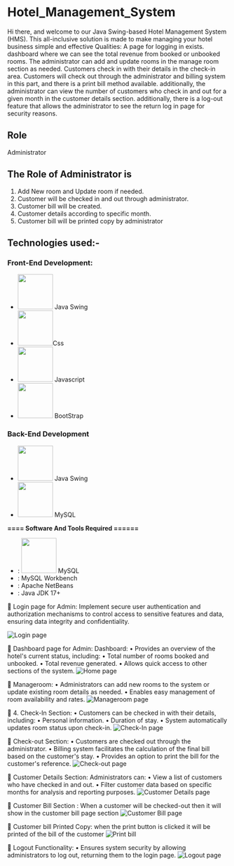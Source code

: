 
# Hotel_Management_System
Hi there, and welcome to our Java Swing-based Hotel Management System (HMS). This all-inclusive solution is made to make managing your hotel business simple and effective Qualities:
A page for logging in exists. dashboard where we can see the total revenue from booked or unbooked rooms. The administrator can add and update rooms in the manage room section as needed. Customers check in with their details in the check-in area. Customers will check out through the administrator and billing system in this part, and there is a print bill method available. additionally, the administrator can view the number of customers who check in and out for a given month in the customer details section. additionally, there is a log-out feature that allows the administrator to see the return log in page for security reasons.

## Role
Administrator
## The Role of Administrator is
1. Add New room and Update room if needed.
2. Customer will be checked in and out through administrator.
3. Customer bill will be created.
4. Customer details according to specific month.
5. Customer bill will be printed copy by administrator
## Technologies used:-
### Front-End Development:
-  [<img src="Screenshot/Swing.png" width="80" height="80">](https://docs.oracle.com/javase/tutorial/uiswing/) Java Swing
-  [<img src="https://github.com/fatemazohor/fatemazohor/blob/main/svg/css3.svg" width="80" height="80">](https://github.com/fatemazohor)Css
-  [<img src="https://github.com/fatemazohor/fatemazohor/blob/main/svg/javascript.svg" width="80" height="80">](https://github.com/fatemazohor) Javascript
- [<img src="https://github.com/fatemazohor/fatemazohor/blob/main/svg/bootstrap-logo-shadow.png" width="80" height="80">](https://github.com/fatemazohor) BootStrap
### Back-End Development
-  [<img src="Screenshot/Swing.png" width="80" height="80">](https://github.com/fatemazohor) Java Swing
-  [<img src="Screenshot/mysql.png" width="80" height="80">](https://github.com/fatemazohor) MySQL

**==== Software And Tools Required ======**
- :  [<img src="Screenshot/mysql.png" width="80" height="80">](https://github.com/fatemazohor) MySQL
- :  MySQL Workbench
- :  Apache NetBeans
- : Java JDK 17+
  
:pushpin: Login page for Admin:
Implement secure user authentication and authorization mechanisms to control access to sensitive features and data, ensuring data integrity and confidentiality.

![ Login page](https://github.com/ShohabSikder/JavaSwingProject/blob/main/Screenshot/Screenshot%202024-03-15%20121615.png)

:pushpin: Dashboard page for Admin:
Dashboard:
•	Provides an overview of the hotel's current status, including:
•	Total number of rooms booked and unbooked.
•	Total revenue generated.
•	Allows quick access to other sections of the system.
![ Home page](https://github.com/ShohabSikder/JavaSwingProject/blob/main/Screenshot/Screenshot%202024-03-15%20121754.png)

:pushpin: Manageroom:
•	Administrators can add new rooms to the system or update existing room details as needed.
•	Enables easy management of room availability and rates.
![ Manageroom page](https://github.com/ShohabSikder/JavaSwingProject/blob/main/Screenshot/Screenshot%202024-03-15%20121832.png)

:pushpin: 4.	Check-In Section:
•	Customers can be checked in with their details, including:
•	Personal information.
•	Duration of stay.
•	System automatically updates room status upon check-in.
![ Check-In page](https://github.com/ShohabSikder/JavaSwingProject/blob/main/Screenshot/Screenshot%202024-03-15%20121901.png)

:pushpin: Check-out Section:
•	Customers are checked out through the administrator.
•	Billing system facilitates the calculation of the final bill based on the customer's stay.
•	Provides an option to print the bill for the customer's reference.
![ Check-out page](https://github.com/ShohabSikder/JavaSwingProject/blob/main/Screenshot/Screenshot%202024-03-15%20121926.png)

:pushpin: Customer Details Section:
Administrators can:
•	View a list of customers who have checked in and out.
•	Filter customer data based on specific months for analysis and reporting purposes.
![ Customer Details page](https://github.com/ShohabSikder/JavaSwingProject/blob/main/Screenshot/Screenshot%202024-03-15%20122103.png)

 :pushpin: Customer Bill Section :
When a customer will be checked-out then it will show in the customer bill page section
![ Customer Bill page](https://github.com/ShohabSikder/JavaSwingProject/blob/main/Screenshot/Screenshot%202024-03-15%20122142.png)

:pushpin: Customer bill Printed Copy:
when the print button is clicked it will be printed of the bill of the customer
![ Print bill ](https://github.com/ShohabSikder/JavaSwingProject/blob/main/Screenshot/Screenshot%202024-03-15%20122451.png)

:pushpin:	Logout Functionality:
•	Ensures system security by allowing administrators to log out, returning them to the login page.
![ Logout page](https://github.com/ShohabSikder/JavaSwingProject/blob/main/Screenshot/Screenshot%202024-03-15%20122245.png)
